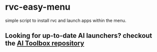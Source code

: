 # rvc-easy-menu
simple script to install rvc and launch apps within the menu.

## Looking for up-to-date AI launchers? checkout the [AI Toolbox repository](https://github.com/deffcolony/ai-toolbox)
